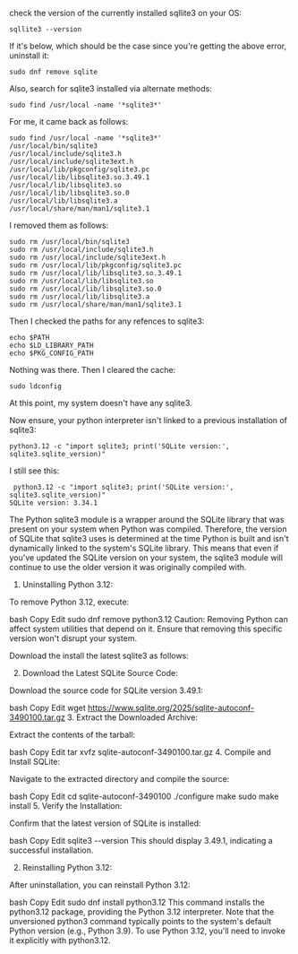 check the version of the currently installed sqllite3 on your OS:

```shell
sqllite3 --version
```

If it's below, which should be the case since you're getting the above error, uninstall it:
```shell
sudo dnf remove sqlite
```

Also, search for sqlite3 installed via alternate methods:
```shell
sudo find /usr/local -name '*sqlite3*'
```

For me, it came back as follows:
```
sudo find /usr/local -name '*sqlite3*'
/usr/local/bin/sqlite3
/usr/local/include/sqlite3.h
/usr/local/include/sqlite3ext.h
/usr/local/lib/pkgconfig/sqlite3.pc
/usr/local/lib/libsqlite3.so.3.49.1
/usr/local/lib/libsqlite3.so
/usr/local/lib/libsqlite3.so.0
/usr/local/lib/libsqlite3.a
/usr/local/share/man/man1/sqlite3.1
```

I removed them as follows:
```shell
sudo rm /usr/local/bin/sqlite3
sudo rm /usr/local/include/sqlite3.h
sudo rm /usr/local/include/sqlite3ext.h
sudo rm /usr/local/lib/pkgconfig/sqlite3.pc
sudo rm /usr/local/lib/libsqlite3.so.3.49.1
sudo rm /usr/local/lib/libsqlite3.so
sudo rm /usr/local/lib/libsqlite3.so.0
sudo rm /usr/local/lib/libsqlite3.a
sudo rm /usr/local/share/man/man1/sqlite3.1
```

Then I checked the paths for any refences to sqlite3:
```
echo $PATH
echo $LD_LIBRARY_PATH
echo $PKG_CONFIG_PATH
```

Nothing was there. Then I cleared the cache:
```shell
sudo ldconfig

```

At this point, my system doesn't have any sqlite3. 

Now ensure, your python interpreter isn't linked to a previous installation of sqlite3:

```shell
python3.12 -c "import sqlite3; print('SQLite version:', sqlite3.sqlite_version)"
```

I still see this:
```
 python3.12 -c "import sqlite3; print('SQLite version:', sqlite3.sqlite_version)"
SQLite version: 3.34.1
```

The Python sqlite3 module is a wrapper around the SQLite library that was present on your system when Python was compiled. Therefore, the version of SQLite that sqlite3 uses is determined at the time Python is built and isn't dynamically linked to the system's SQLite library. This means that even if you've updated the SQLite version on your system, the sqlite3 module will continue to use the older version it was originally compiled with.

1. Uninstalling Python 3.12:

To remove Python 3.12, execute:

bash
Copy
Edit
sudo dnf remove python3.12
Caution: Removing Python can affect system utilities that depend on it. Ensure that removing this specific version won't disrupt your system.

Download the install the latest sqlite3 as follows:

2. Download the Latest SQLite Source Code:

Download the source code for SQLite version 3.49.1:

bash
Copy
Edit
wget https://www.sqlite.org/2025/sqlite-autoconf-3490100.tar.gz
3. Extract the Downloaded Archive:

Extract the contents of the tarball:

bash
Copy
Edit
tar xvfz sqlite-autoconf-3490100.tar.gz
4. Compile and Install SQLite:

Navigate to the extracted directory and compile the source:

bash
Copy
Edit
cd sqlite-autoconf-3490100
./configure
make
sudo make install
5. Verify the Installation:

Confirm that the latest version of SQLite is installed:

bash
Copy
Edit
sqlite3 --version
This should display 3.49.1, indicating a successful installation.

2. Reinstalling Python 3.12:

After uninstallation, you can reinstall Python 3.12:

bash
Copy
Edit
sudo dnf install python3.12
This command installs the python3.12 package, providing the Python 3.12 interpreter. Note that the unversioned python3 command typically points to the system's default Python version (e.g., Python 3.9). To use Python 3.12, you'll need to invoke it explicitly with python3.12.


